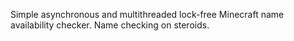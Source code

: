 Simple asynchronous and multithreaded lock-free Minecraft name availability checker. Name checking on steroids.
